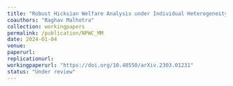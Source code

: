 ```yaml
---
title: "Robust Hicksian Welfare Analysis under Individual Heterogeneity"
coauthors: "Raghav Malhotra"
collection: workingpapers
permalink: /publication/NPWC_MM
date: 2024-01-04
venue:
paperurl:
replicationurl:
workingpaperurl: "https://doi.org/10.48550/arXiv.2303.01231"
status: "Under review"
---
```

